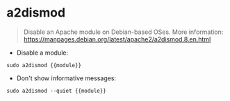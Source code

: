 # a2dismod

> Disable an Apache module on Debian-based OSes.
> More information: <https://manpages.debian.org/latest/apache2/a2dismod.8.en.html>

- Disable a module:

`sudo a2dismod {{module}}`

- Don't show informative messages:

`sudo a2dismod --quiet {{module}}`
